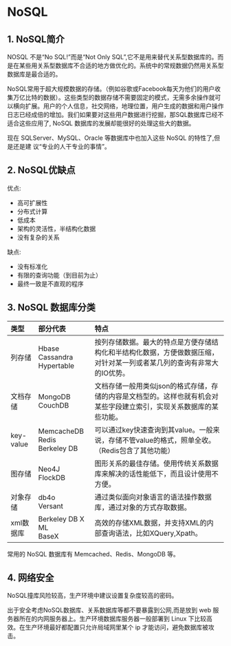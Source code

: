 # NoSQL
## 1. NoSQL简介
NOSQL 不是“No SQL!”而是“Not Only SQL”,它不是用来替代关系型数据库的。而是在某些用关系型数据库不合适的地方做优化的。系统中的常规数据仍然用关系型数据库是最合适的。

NoSQL常用于超大规模数据的存储。（例如谷歌或Facebook每天为他们的用户收集万亿比特的数据）。这些类型的数据存储不需要固定的模式，无需多余操作就可以横向扩展。用户的个人信息，社交网络，地理位置，用户生成的数据和用户操作日志已经成倍的增加。我们如果要对这些用户数据进行挖掘，那SQL数据库已经不适合这些应用了, NoSQL 数据库的发展却能很好的处理这些大的数据。

现在 SQLServer、MySQL、Oracle 等数据库中也加入这些 NoSQL 的特性了,但是还是建 议“专业的人干专业的事情”。

## 2. NoSQL优缺点

优点:
- 高可扩展性
- 分布式计算
- 低成本
- 架构的灵活性，半结构化数据
- 没有复杂的关系

缺点:
- 没有标准化
- 有限的查询功能（到目前为止）
- 最终一致是不直观的程序

## 3. NoSQL 数据库分类
类型|部分代表|特点
:-|:-|:-
列存储|Hbase<br/>Cassandra<br/>Hypertable|按列存储数据。最大的特点是方便存储结构化和半结构化数据，方便做数据压缩，对针对某一列或者某几列的查询有非常大的IO优势。
文档存储|MongoDB CouchDB|文档存储一般用类似json的格式存储，存储的内容是文档型的。这样也就有机会对某些字段建立索引，实现关系数据库的某些功能。
key-value|MemcacheDB<br/>Redis<br/>Berkeley DB|可以通过key快速查询到其value。一般来说，存储不管value的格式，照单全收。（Redis包含了其他功能）
图存储|Neo4J<br/>FlockDB|图形关系的最佳存储。使用传统关系数据库来解决的话性能低下，而且设计使用不方便。
对象存储|db4o<br/>Versant|通过类似面向对象语言的语法操作数据库，通过对象的方式存取数据。
xml数据库|Berkeley DB X<br/>ML<br/>BaseX|高效的存储XML数据，并支持XML的内部查询语法，比如XQuery,Xpath。

常用的 NoSQL 数据库有 Memcached、Redis、MongoDB 等。

## 4. 网络安全
NoSQL撞库风险较高，生产环境中建议设置复杂度较高的密码。

出于安全考虑NoSQL数据库、关系数据库等都不要暴露到公网,而是放到 web 服务器所在的内网服务器上。生产环境数据库服务器一般部署到 Linux 下比较高效。在生产环境最好都配置只允许局域网里某个 ip 才能访问，避免数据库被攻击。

